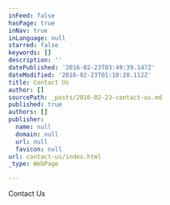 ```yaml
---
inFeed: false
hasPage: true
inNav: true
inLanguage: null
starred: false
keywords: []
description: ''
datePublished: '2016-02-23T03:49:39.147Z'
dateModified: '2016-02-23T01:10:28.112Z'
title: Contact Us
author: []
sourcePath: _posts/2016-02-23-contact-us.md
published: true
authors: []
publisher:
  name: null
  domain: null
  url: null
  favicon: null
url: contact-us/index.html
_type: WebPage

---
```

Contact Us